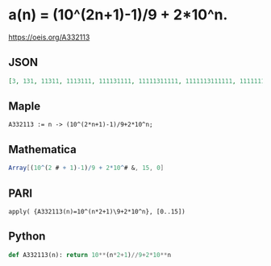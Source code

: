 # a\(n\) \= \(10^\(2n\+1\)\-1\)/9 \+ 2\*10^n\.
https://oeis.org/A332113
## JSON
```JSON
[3, 131, 11311, 1113111, 111131111, 11111311111, 1111113111111, 111111131111111, 11111111311111111, 1111111113111111111, 111111111131111111111, 11111111111311111111111, 1111111111113111111111111, 111111111111131111111111111, 11111111111111311111111111111, 1111111111111113111111111111111]
```
## Maple
```Maple
A332113 := n -> (10^(2*n+1)-1)/9+2*10^n;
```
## Mathematica
```Mathematica
Array[(10^(2 # + 1)-1)/9 + 2*10^# &, 15, 0]
```
## PARI
```PARI
apply( {A332113(n)=10^(n*2+1)\9+2*10^n}, [0..15])
```
## Python
```Python
def A332113(n): return 10**(n*2+1)//9+2*10**n
```
